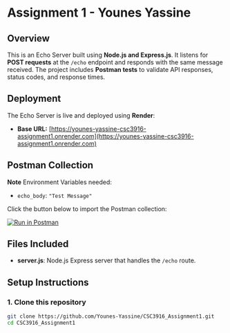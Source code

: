 # Assignment 1 - Younes Yassine

## Overview
This is an Echo Server built using **Node.js and Express.js**. It listens for **POST requests** at the `/echo` endpoint and responds with the same message received. The project includes **Postman tests** to validate API responses, status codes, and response times.

## Deployment
The Echo Server is live and deployed using **Render**:
- **Base URL:** [https://younes-yassine-csc3916-assignment1.onrender.com](https://younes-yassine-csc3916-assignment1.onrender.com)

## Postman Collection

**Note** Environment Variables needed: 
- `echo_body`: `"Test Message"`
  
Click the button below to import the Postman collection:

[![Run in Postman](https://run.pstmn.io/button.svg)](https://documenter.getpostman.com/view/38973044/2sAYX9mzbX)

## Files Included
- **server.js**: Node.js Express server that handles the `/echo` route.

## Setup Instructions
### **1. Clone this repository**
```sh
git clone https://github.com/Younes-Yassine/CSC3916_Assignment1.git
cd CSC3916_Assignment1

